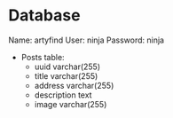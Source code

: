 # Database
Name: artyfind
User: ninja
Password: ninja
- Posts table:
  - uuid varchar(255)
  - title varchar(255)
  - address varchar(255)
  - description text
  - image varchar(255)
